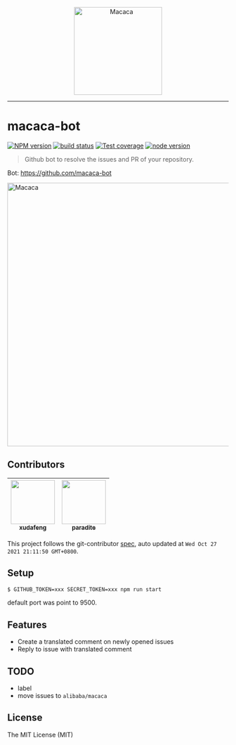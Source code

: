 <p align="center">
  <a href="//macacajs.github.io">
    <img
      alt="Macaca"
      src="https://macacajs.github.io/macaca-logo/svg/monkey.svg"
      width="200"
    />
  </a>
</p>

---

# macaca-bot

[![NPM version][npm-image]][npm-url]
[![build status][CI-image]][CI-url]
[![Test coverage][coveralls-image]][coveralls-url]
[![node version][node-image]][node-url]

[npm-image]: https://img.shields.io/npm/v/macaca-bot.svg
[npm-url]: https://npmjs.org/package/macaca-bot
[CI-image]: https://github.com/macacajs/macaca-bot/actions/workflows/ci.yml/badge.svg
[CI-url]: https://github.com/macacajs/macaca-bot/actions/workflows/ci.yml
[coveralls-image]: https://img.shields.io/coveralls/macacajs/macaca-bot.svg
[coveralls-url]: https://coveralls.io/r/macacajs/macaca-bot?branch=master
[node-image]: https://img.shields.io/badge/node.js-%3E=_8-green.svg
[node-url]: http://nodejs.org/download/

> Github bot to resolve the issues and PR of your repository.

Bot: https://github.com/macaca-bot

<p align="left">
  <a href="//github.com/alibaba/macaca/issues/816#issuecomment-389824633">
    <img
      alt="Macaca"
      src="https://wx3.sinaimg.cn/large/6d308bd9gy1frgfhv7inuj219o0gitgm.jpg"
      width="600"
    />
  </a>
</p>

<!-- GITCONTRIBUTOR_START -->

## Contributors

|[<img src="https://avatars.githubusercontent.com/u/1011681?v=4" width="100px;"/><br/><sub><b>xudafeng</b></sub>](https://github.com/xudafeng)<br/>|[<img src="https://avatars.githubusercontent.com/u/1209810?v=4" width="100px;"/><br/><sub><b>paradite</b></sub>](https://github.com/paradite)<br/>|
| :---: | :---: |


This project follows the git-contributor [spec](https://github.com/xudafeng/git-contributor), auto updated at `Wed Oct 27 2021 21:11:50 GMT+0800`.

<!-- GITCONTRIBUTOR_END -->

## Setup

```bash
$ GITHUB_TOKEN=xxx SECRET_TOKEN=xxx npm run start
```

default port was point to 9500.

## Features

- Create a translated comment on newly opened issues
- Reply to issue with translated comment

## TODO

- label
- move issues to `alibaba/macaca`

## License

The MIT License (MIT)
